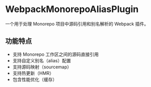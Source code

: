 # WebpackMonorepoAliasPlugin

一个用于处理 Monorepo 项目中源码引用和别名解析的 Webpack 插件。

## 功能特点

- 支持 Monorepo 工作区之间的源码直接引用
- 支持自定义别名（alias）配置
- 支持源码映射（sourcemap）
- 支持热更新（HMR）
- 包含性能优化（缓存）